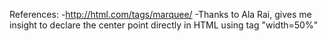 References:
-http://html.com/tags/marquee/
-Thanks to Ala Rai, gives me insight to declare the center point directly in HTML using tag "width=50%"